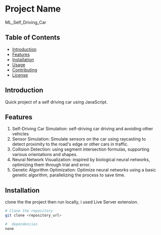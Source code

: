 # Project Name

ML_Self_Driving_Car

## Table of Contents

- [Introduction](#introduction)
- [Features](#features)
- [Installation](#installation)
- [Usage](#usage)
- [Contributing](#contributing)
- [License](#license)

## Introduction

Quick project of a self driving car using JavaScript.

## Features

1. Self-Driving Car Simulation: self-driving car driving and avoiding other vehicles
2. Sensor Simulation: Simulate sensors on the car using raycasting to detect proximity to the road's edge or other cars in traffic.
3. Collision Detection: using segment intersection formulas, supporting various orientations and shapes.
4. Neural Network Visualization: inspired by biological neural networks, optimizing them through trial and error.
5. Genetic Algorithm Optimization: Optimize neural networks using a basic genetic algorithm, parallelizing the process to save time.

## Installation

clone the the project then run locally, i used Live Server extension.

```bash
# Clone the repository
git clone <repository_url>

#  dependencies
none
```

